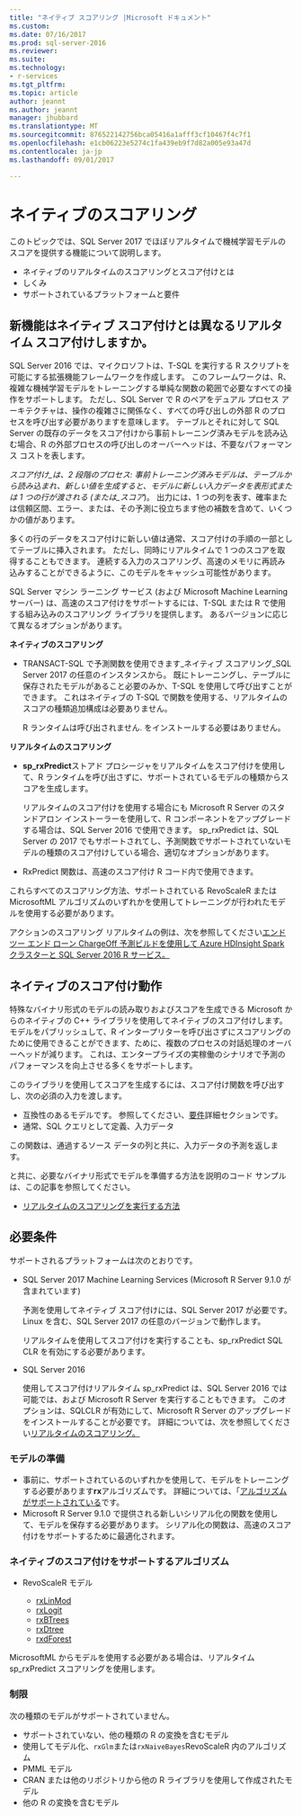 ```yaml
---
title: "ネイティブ スコアリング |Microsoft ドキュメント"
ms.custom: 
ms.date: 07/16/2017
ms.prod: sql-server-2016
ms.reviewer: 
ms.suite: 
ms.technology:
- r-services
ms.tgt_pltfrm: 
ms.topic: article
author: jeannt
ms.author: jeannt
manager: jhubbard
ms.translationtype: MT
ms.sourcegitcommit: 876522142756bca05416a1afff3cf10467f4c7f1
ms.openlocfilehash: e1cb06223e5274c1fa439eb9f7d82a005e93a47d
ms.contentlocale: ja-jp
ms.lasthandoff: 09/01/2017

---
```


# <a name="native-scoring"></a>ネイティブのスコアリング

このトピックでは、SQL Server 2017 でほぼリアルタイムで機械学習モデルのスコアを提供する機能について説明します。

+ ネイティブのリアルタイムのスコアリングとスコア付けとは
+ しくみ
+ サポートされているプラットフォームと要件

## <a name="what-is-native-scoring-and-how-is-it-different-from-realtime-scoring"></a>新機能はネイティブ スコア付けとは異なるリアルタイム スコア付けしますか。

SQL Server 2016 では、マイクロソフトは、T-SQL を実行する R スクリプトを可能にする拡張機能フレームワークを作成します。 このフレームワークは、R、複雑な機械学習モデルをトレーニングする単純な関数の範囲で必要なすべての操作をサポートします。 ただし、SQL Server で R のペアをデュアル プロセス アーキテクチャは、操作の複雑さに関係なく、すべての呼び出しの外部 R のプロセスを呼び出す必要がありますを意味します。 テーブルとそれに対して SQL Server の既存のデータをスコア付けから事前トレーニング済みモデルを読み込む場合、R の外部プロセスの呼び出しのオーバーヘッドは、不要なパフォーマンス コストを表します。

_スコア付け_は、2 段階のプロセス: 事前トレーニング済みモデルは、テーブルから読み込まれ、新しい値を生成すると、モデルに新しい入力データを表形式または 1 つの行が渡される (または_スコア_)。 出力には、1 つの列を表す、確率または信頼区間、エラー、または、その予測に役立ちます他の補数を含めて、いくつかの値があります。

多くの行のデータをスコア付けに新しい値は通常、スコア付けの手順の一部としてテーブルに挿入されます。  ただし、同時にリアルタイムで 1 つのスコアを取得することもできます。 連続する入力のスコアリング、高速のメモリに再読み込みすることができるように、このモデルをキャッシュ可能性があります。

SQL Server マシン ラーニング サービス (および Microsoft Machine Learning サーバー) は、高速のスコア付けをサポートするには、T-SQL または R で使用する組み込みのスコアリング ライブラリを提供します。 あるバージョンに応じて異なるオプションがあります。

**ネイティブのスコアリング**

+ TRANSACT-SQL で予測関数を使用できます_ネイティブ スコアリング_SQL Server 2017 の任意のインスタンスから。 既にトレーニングし、テーブルに保存されたモデルがあること必要のみか、T-SQL を使用して呼び出すことができます。 これはネイティブの T-SQL で関数を使用する、リアルタイムのスコアの種類追加構成は必要ありません。

   R ランタイムは呼び出されません. をインストールする必要はありません。

**リアルタイムのスコアリング**

+ **sp_rxPredict**ストアド プロシージャをリアルタイムをスコア付けを使用して、R ランタイムを呼び出さずに、サポートされているモデルの種類からスコアを生成します。

  リアルタイムのスコア付けを使用する場合にも Microsoft R Server のスタンドアロン インストーラーを使用して、R コンポーネントをアップグレードする場合は、SQL Server 2016 で使用できます。 sp_rxPredict は、SQL Server の 2017 でもサポートされてし、予測関数でサポートされていないモデルの種類のスコア付けしている場合、適切なオプションがあります。

+ RxPredict 関数は、高速のスコア付け R コード内で使用できます。

これらすべてのスコアリング方法、サポートされている RevoScaleR または MicrosoftML アルゴリズムのいずれかを使用してトレーニングが行われたモデルを使用する必要があります。

アクションのスコアリング リアルタイムの例は、次を参照してください[エンド ツー エンド ローン ChargeOff 予測ビルドを使用して Azure HDInsight Spark クラスターと SQL Server 2016 R サービス。](https://blogs.msdn.microsoft.com/rserver/2017/06/29/end-to-end-loan-chargeoff-prediction-built-using-azure-hdinsight-spark-clusters-and-sql-server-2016-r-service/)

## <a name="how-native-scoring-works"></a>ネイティブのスコア付け動作

特殊なバイナリ形式のモデルの読み取りおよびスコアを生成できる Microsoft からのネイティブの C++ ライブラリを使用してネイティブのスコア付けします。 モデルをパブリッシュして、R インタープリターを呼び出さずにスコアリングのために使用できることができます、ために、複数のプロセスの対話処理のオーバーヘッドが減ります。 これは、エンタープライズの実稼働のシナリオで予測のパフォーマンスを向上させる多くをサポートします。

このライブラリを使用してスコアを生成するには、スコア付け関数を呼び出すし、次の必須の入力を渡します。

+ 互換性のあるモデルです。 参照してください、[要件](#Requirements)詳細セクションです。
+ 通常、SQL クエリとして定義、入力データ

この関数は、通過するソース データの列と共に、入力データの予測を返します。

と共に、必要なバイナリ形式でモデルを準備する方法を説明のコード サンプルは、この記事を参照してください。

+ [リアルタイムのスコアリングを実行する方法](r/how-to-do-realtime-scoring.md)

## <a name="requirements"></a>必要条件

サポートされるプラットフォームは次のとおりです。

+ SQL Server 2017 Machine Learning Services (Microsoft R Server 9.1.0 が含まれています)
    
    予測を使用してネイティブ スコア付けには、SQL Server 2017 が必要です。
    Linux を含む、SQL Server 2017 の任意のバージョンで動作します。

    リアルタイムを使用してスコア付けを実行することも、sp_rxPredict SQL CLR を有効にする必要があります。

+ SQL Server 2016

   使用してスコア付けリアルタイム sp_rxPredict は、SQL Server 2016 では可能では、および Microsoft R Server を実行することもできます。 このオプションは、SQLCLR が有効にして、Microsoft R Server のアップグレードをインストールすることが必要です。
   詳細については、次を参照してください[リアルタイムのスコアリング。](Real-time-scoring.md)

### <a name="model-preparation"></a>モデルの準備

+ 事前に、サポートされているのいずれかを使用して、モデルをトレーニングする必要があります**rx**アルゴリズムです。 詳細については、「[アルゴリズムがサポートされている](#bkmk_native_supported_algos)です。
+ Microsoft R Server 9.1.0 で提供される新しいシリアル化の関数を使用して、モデルを保存する必要があります。 シリアル化の関数は、高速のスコア付けをサポートするために最適化されます。

### <a name="bkmk_native_supported_algos"></a>ネイティブのスコア付けをサポートするアルゴリズム

+ RevoScaleR モデル

  + [rxLinMod](https://docs.microsoft.com/r-server/r-reference/revoscaler/rxlinmod)
  + [rxLogit](https://docs.microsoft.com/r-server/r-reference/revoscaler/rxlogit)
  + [rxBTrees](https://docs.microsoft.com/r-server/r-reference/revoscaler/rxbtrees)
  + [rxDtree](https://docs.microsoft.com/r-server/r-reference/revoscaler/rxdtree)
  + [rxdForest](https://docs.microsoft.com/r-server/r-reference/revoscaler/rxdforest)

MicrosoftML からモデルを使用する必要がある場合は、リアルタイム sp_rxPredict スコアリングを使用します。

### <a name="restrictions"></a>制限

次の種類のモデルがサポートされていません。

+ サポートされていない、他の種類の R の変換を含むモデル
+ 使用してモデル化、`rxGlm`または`rxNaiveBayes`RevoScaleR 内のアルゴリズム
+ PMML モデル
+ CRAN または他のリポジトリから他の R ライブラリを使用して作成されたモデル
+ 他の R の変換を含むモデル

